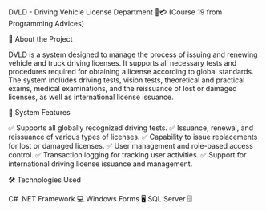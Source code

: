 DVLD - Driving Vehicle License Department 🚗💳 (Course 19 from Programming Advices)

📌 About the Project

DVLD is a system designed to manage the process of issuing and renewing vehicle and truck driving licenses. It supports all necessary tests and procedures required for obtaining a license according to global standards. The system includes driving tests, vision tests, theoretical and practical exams, medical examinations, and the reissuance of lost or damaged licenses, as well as international license issuance.

🔹 System Features

✅ Supports all globally recognized driving tests.
✅ Issuance, renewal, and reissuance of various types of licenses.
✅ Capability to issue replacements for lost or damaged licenses.
✅ User management and role-based access control.
✅ Transaction logging for tracking user activities.
✅ Support for international driving license issuance and management.

🛠️ Technologies Used

C# .NET Framework 💻
Windows Forms 🖥️
SQL Server 🗄️


